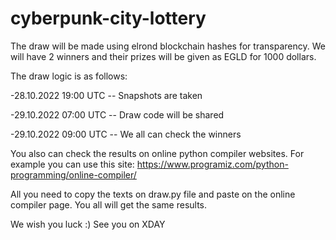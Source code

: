 # cyberpunk-city-lottery

The draw will be made using elrond blockchain hashes for transparency. We will have 2 winners and their prizes will be given as EGLD for 1000 dollars.

The draw logic is as follows:

-28.10.2022 19:00 UTC -- Snapshots are taken

-29.10.2022 07:00 UTC -- Draw code will be shared

-29.10.2022 09:00 UTC -- We all can check the winners

You also can check the results on online python compiler websites. For example you can use this site: https://www.programiz.com/python-programming/online-compiler/

All you need to copy the texts on draw.py file and paste on the online compiler page. You all will get the same results. 

We wish you luck :) See you on XDAY
